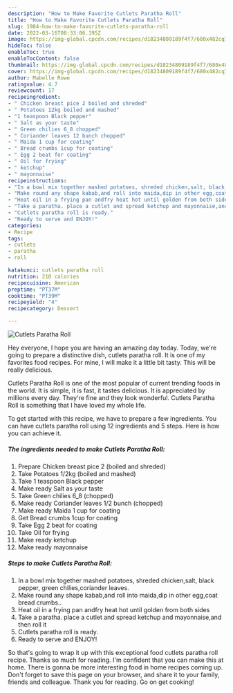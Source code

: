 ```yaml
---
description: "How to Make Favorite Cutlets Paratha Roll"
title: "How to Make Favorite Cutlets Paratha Roll"
slug: 1984-how-to-make-favorite-cutlets-paratha-roll
date: 2022-03-16T08:33:06.195Z
image: https://img-global.cpcdn.com/recipes/d18234809189f4f7/680x482cq70/cutlets-paratha-roll-recipe-main-photo.jpg
hideToc: false
enableToc: true
enableTocContent: false
thumbnail: https://img-global.cpcdn.com/recipes/d18234809189f4f7/680x482cq70/cutlets-paratha-roll-recipe-main-photo.jpg
cover: https://img-global.cpcdn.com/recipes/d18234809189f4f7/680x482cq70/cutlets-paratha-roll-recipe-main-photo.jpg
author: Mabelle Rowe
ratingvalue: 4.7
reviewcount: 17
recipeingredient:
- " Chicken breast pice 2 boiled and shreded"
- " Potatoes 12kg boiled and mashed"
- "1 teaspoon Black pepper"
- " Salt as your taste"
- " Green chilies 6_8 chopped"
- " Coriander leaves 12 bunch chopped"
- " Maida 1 cup for coating"
- " Bread crumbs 1cup for coating"
- " Egg 2 beat for coating"
- " Oil for frying"
- " ketchup"
- " mayonnaise"
recipeinstructions:
- "In a bowl mix together mashed potatoes, shreded chicken,salt, black pepper, green chilies,coriander leaves."
- "Make round any shape kabab,and roll into maida,dip in other egg,coat bread crumbs.."
- "Heat oil in a frying pan andfry heat hot until golden from both sides"
- "Take a paratha. place a cutlet and spread ketchup and mayonnaise,and then roll it"
- "Cutlets paratha roll is ready."
- "Ready to serve and ENJOY!"
categories:
- Recipe
tags:
- cutlets
- paratha
- roll

katakunci: cutlets paratha roll 
nutrition: 210 calories
recipecuisine: American
preptime: "PT37M"
cooktime: "PT39M"
recipeyield: "4"
recipecategory: Dessert

---
```



![Cutlets Paratha Roll](https://img-global.cpcdn.com/recipes/d18234809189f4f7/680x482cq70/cutlets-paratha-roll-recipe-main-photo.jpg)

Hey everyone, I hope you are having an amazing day today. Today, we're going to prepare a distinctive dish, cutlets paratha roll. It is one of my favorites food recipes. For mine, I will make it a little bit tasty. This will be really delicious.



Cutlets Paratha Roll is one of the most popular of current trending foods in the world. It is simple, it is fast, it tastes delicious. It is appreciated by millions every day. They're fine and they look wonderful. Cutlets Paratha Roll is something that I have loved my whole life.


To get started with this recipe, we have to prepare a few ingredients. You can have cutlets paratha roll using 12 ingredients and 5 steps. Here is how you can achieve it.

<!--inarticleads1-->

##### The ingredients needed to make Cutlets Paratha Roll:

1. Prepare  Chicken breast pice 2 (boiled and shreded)
1. Take  Potatoes 1/2kg (boiled and mashed)
1. Take 1 teaspoon Black pepper
1. Make ready  Salt as your taste
1. Take  Green chilies 6_8 (chopped)
1. Make ready  Coriander leaves 1/2 bunch (chopped)
1. Make ready  Maida 1 cup for coating
1. Get  Bread crumbs 1cup for coating
1. Take  Egg 2 beat for coating
1. Take  Oil for frying
1. Make ready  ketchup
1. Make ready  mayonnaise




<!--inarticleads2-->

##### Steps to make Cutlets Paratha Roll:

1. In a bowl mix together mashed potatoes, shreded chicken,salt, black pepper, green chilies,coriander leaves.
1. Make round any shape kabab,and roll into maida,dip in other egg,coat bread crumbs..
1. Heat oil in a frying pan andfry heat hot until golden from both sides
1. Take a paratha. place a cutlet and spread ketchup and mayonnaise,and then roll it
1. Cutlets paratha roll is ready.
1. Ready to serve and ENJOY!



So that's going to wrap it up with this exceptional food cutlets paratha roll recipe. Thanks so much for reading. I'm confident that you can make this at home. There is gonna be more interesting food in home recipes coming up. Don't forget to save this page on your browser, and share it to your family, friends and colleague. Thank you for reading. Go on get cooking!
